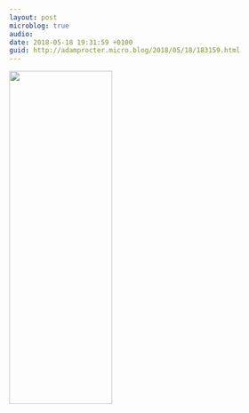 ```yaml
---
layout: post
microblog: true
audio: 
date: 2018-05-18 19:31:59 +0100
guid: http://adamprocter.micro.blog/2018/05/18/183159.html
---
```



<img src="http://discursive.adamprocter.co.uk/uploads/2018/2114218b72.jpg" width="185" height="600" />
